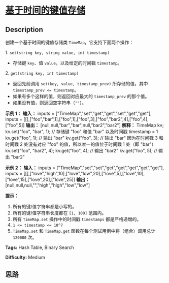 # [基于时间的键值存储][title]

## Description

创建一个基于时间的键值存储类 `TimeMap`，它支持下面两个操作：

1\. `set(string key, string value, int timestamp)`

  * 存储键 `key`、值 `value`，以及给定的时间戳 `timestamp`。

2\. `get(string key, int timestamp)`

  * 返回先前调用 `set(key, value, timestamp_prev)` 所存储的值，其中 `timestamp_prev <= timestamp`。
  * 如果有多个这样的值，则返回对应最大的  `timestamp_prev` 的那个值。
  * 如果没有值，则返回空字符串（`""`）。



**示例 1：**
            **输入：** inputs = ["TimeMap","set","get","get","set","get","get"], inputs = [[],["foo","bar",1],["foo",1],["foo",3],["foo","bar2",4],["foo",4],["foo",5]]    **输出：** [null,null,"bar","bar",null,"bar2","bar2"]    **解释：**       TimeMap kv;       kv.set("foo", "bar", 1); // 存储键 "foo" 和值 "bar" 以及时间戳 timestamp = 1       kv.get("foo", 1);  // 输出 "bar"       kv.get("foo", 3); // 输出 "bar" 因为在时间戳 3 和时间戳 2 处没有对应 "foo" 的值，所以唯一的值位于时间戳 1 处（即 "bar"）       kv.set("foo", "bar2", 4);       kv.get("foo", 4); // 输出 "bar2"       kv.get("foo", 5); // 输出 "bar2"           

**示例 2：**
            **输入：** inputs = ["TimeMap","set","set","get","get","get","get","get"], inputs = [[],["love","high",10],["love","low",20],["love",5],["love",10],["love",15],["love",20],["love",25]]    **输出：** [null,null,null,"","high","high","low","low"]    



**提示：**

  1. 所有的键/值字符串都是小写的。
  2. 所有的键/值字符串长度都在 `[1, 100]` 范围内。
  3. 所有 `TimeMap.set` 操作中的时间戳 `timestamps` 都是严格递增的。
  4. `1 <= timestamp <= 10^7`
  5. `TimeMap.set` 和 `TimeMap.get` 函数在每个测试用例中将（组合）调用总计 `120000` 次。


**Tags:** Hash Table, Binary Search

**Difficulty:** Medium

## 思路

[title]: https://leetcode-cn.com/problems/time-based-key-value-store
